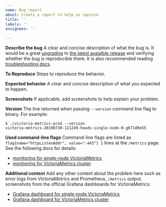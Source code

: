 ```yaml
---
name: Bug report
about: Create a report to help us improve
title: ''
labels: ''
assignees: ''

---
```


**Describe the bug**
A clear and concise description of what the bug is.
It would be a great [upgrading](https://docs.victoriametrics.com/#how-to-upgrade) to [the latest avaialble release](https://github.com/VictoriaMetrics/VictoriaMetrics/releases)
and verifying whether the bug is reproducible there.
It is also recommended reading [troubleshooting docs](https://docs.victoriametrics.com/#troubleshooting).

**To Reproduce**
Steps to reproduce the behavior.

**Expected behavior**
A clear and concise description of what you expected to happen.

**Screenshots**
If applicable, add screenshots to help explain your problem.

**Version**
The line returned when passing `--version` command line flag to binary. For example:
```
$ ./victoria-metrics-prod --version
victoria-metrics-20190730-121249-heads-single-node-0-g671d9e55
```

**Used command-line flags**
Command-line flags are listed as `flag{name="httpListenAddr", value=":443"} 1` lines at the `/metrics` page.
See the following docs for details:

* [monitoring for single-node VictoriaMetrics](https://docs.victoriametrics.com/#monitoring)
* [montioring for VictoriaMetrics cluster](https://docs.victoriametrics.com/Cluster-VictoriaMetrics.html#monitoring)

**Additional context**
Add any other context about the problem here such as error logs from VictoriaMetrics and Prometheus,
`/metrics` output, screenshots from the official Grafana dashboards for VictoriaMetrics:

* [Grafana dashboard for single-node VictoriaMetrics](https://grafana.com/dashboards/10229)
* [Grafana dashboard for VictoriaMetrics cluster](https://grafana.com/grafana/dashboards/11176)
